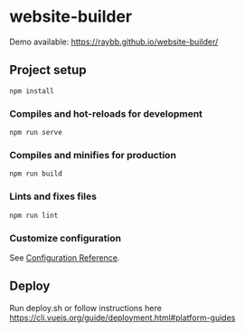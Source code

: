 # website-builder

Demo available: https://raybb.github.io/website-builder/

## Project setup
```
npm install
```

### Compiles and hot-reloads for development
```
npm run serve
```

### Compiles and minifies for production
```
npm run build
```

### Lints and fixes files
```
npm run lint
```

### Customize configuration
See [Configuration Reference](https://cli.vuejs.org/config/).

## Deploy

Run deploy.sh or follow instructions here https://cli.vuejs.org/guide/deployment.html#platform-guides
